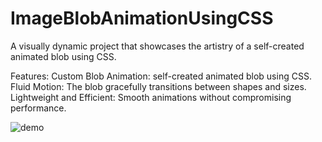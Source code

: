 # ImageBlobAnimationUsingCSS

A visually dynamic project that showcases the artistry of a self-created animated blob using CSS. 

Features:
Custom Blob Animation: self-created animated blob using CSS.
Fluid Motion: The blob gracefully transitions between shapes and sizes.
Lightweight and Efficient: Smooth animations without compromising performance.

![demo](https://github.com/minahilx/ImageBlobAnimationUsingCSS/assets/71601253/fd4906ef-0694-4623-8e3e-ed21b15e9580)

